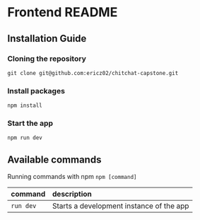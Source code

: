 # Frontend README

## Installation Guide

### Cloning the repository

```shell
git clone git@github.com:ericz02/chitchat-capstone.git
```

### Install packages

```shell
npm install
```

<!-- ### Setup .env file

```js
``` 

-->

### Start the app

```shell
npm run dev
```

## Available commands

Running commands with npm `npm [command]`

| command         | description                              |
| :-------------- | :--------------------------------------- |
| `run dev`       | Starts a development instance of the app |
